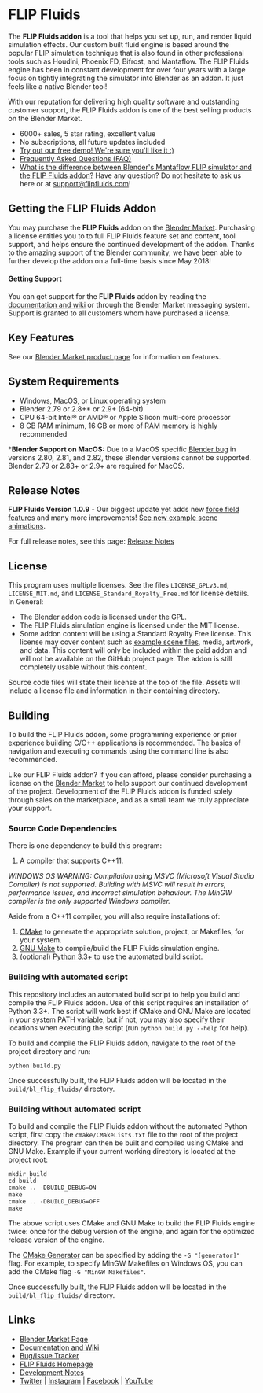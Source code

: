 # FLIP Fluids

The **FLIP Fluids addon** is a tool that helps you set up, run, and render liquid simulation effects. Our custom built fluid engine is based around the popular FLIP simulation technique that is also found in other professional tools such as Houdini, Phoenix FD, Bifrost, and Mantaflow. The FLIP Fluids engine has been in constant development for over four years with a large focus on tightly integrating the simulator into Blender as an addon. It just feels like a native Blender tool!

With our reputation for delivering high quality software and outstanding customer support, the FLIP Fluids addon is one of the best selling products on the Blender Market.

- 6000+ sales, 5 star rating, excellent value
- No subscriptions, all future updates included
- [Try out our free demo! We're sure you'll like it :)](https://github.com/rlguy/Blender-FLIP-Fluids/wiki/FLIP-Fluids-Demo-Addon)
- [Frequently Asked Questions (FAQ)](https://github.com/rlguy/Blender-FLIP-Fluids/wiki/Frequently-Asked-Questions)
- [What is the difference between Blender's Mantaflow FLIP simulator and the FLIP Fluids addon?](https://github.com/rlguy/Blender-FLIP-Fluids/wiki/Frequently-Asked-Questions#what-is-the-difference-between-blenders-mantaflow-fluid-simulator-and-the-flip-fluids-addon)
Have any question? Do not hesitate to ask us here or at support@flipfluids.com!

## Getting the FLIP Fluids Addon

You may purchase the **FLIP Fluids** addon on the [Blender Market](https://www.blendermarket.com/products/flipfluids). Purchasing a license entitles you to to full FLIP Fluids feature set and content, tool support, and helps ensure the continued development of the addon. Thanks to the amazing support of the Blender community, we have been able to further develop the addon on a full-time basis since May 2018!

#### Getting Support

You can get support for the **FLIP Fluids** addon by reading the [documentation and wiki](https://github.com/rlguy/Blender-FLIP-Fluids-Beta/wiki) or through the Blender Market messaging system. Support is granted to all customers whom have purchased a license.

## Key Features

See our [Blender Market product page](https://blendermarket.com/products/flipfluids) for information on features.

## System Requirements

- Windows, MacOS, or Linux operating system
- Blender 2.79 or 2.8+* or 2.9+ (64-bit)
- CPU 64-bit Intel® or AMD® or Apple Silicon multi-core processor
- 8 GB RAM minimum, 16 GB or more of RAM memory is highly recommended

***Blender Support on MacOS:** Due to a MacOS specific [Blender bug](https://developer.blender.org/T68243) in versions 2.80, 2.81, and 2.82, these Blender versions cannot be supported. Blender 2.79 or 2.83+ or 2.9+ are required for MacOS.

## Release Notes

**FLIP Fluids Version 1.0.9** - Our biggest update yet adds new [force field features](https://github.com/rlguy/Blender-FLIP-Fluids/wiki/Example-Scene-Descriptions#force-field-examples) and many more improvements! [See new example scene animations](https://gfycat.com/amusedlongkitfox).

For full release notes, see this page: [Release Notes](https://github.com/rlguy/Blender-FLIP-Fluids/wiki/Release-Notes)

## License

This program uses multiple licenses. See the files ```LICENSE_GPLv3.md```, ```LICENSE_MIT.md```, and ```LICENSE_Standard_Royalty_Free.md``` for license details. In General:

- The Blender addon code is licensed under the GPL.
- The FLIP Fluids simulation engine is licensed under the MIT license.
- Some addon content will be using a Standard Royalty Free license. This license may cover content such as [example scene files](https://github.com/rlguy/Blender-FLIP-Fluids/wiki/Example-Scene-Descriptions), media, artwork, and data. This content will only be included within the paid addon and will not be available on the GitHub project page. The addon is still completely usable without this content.

Source code files will state their license at the top of the file. Assets will include a license file and information in their containing directory.

## Building

To build the FLIP Fluids addon, some programming experience or prior experience building C/C++ applications is recommended. The basics of navigation and executing commands using the command line is also recommended.

Like our FLIP Fluids addon? If you can afford, please consider purchasing a license on the [Blender Market](https://blendermarket.com/products/flipfluids) to help support our continued development of the project. Development of the FLIP Fluids addon is funded solely through sales on the marketplace, and as a small team we truly appreciate your support.

### Source Code Dependencies

There is one dependency to build this program:

1. A compiler that supports C++11.

_WINDOWS OS WARNING: Compilation using MSVC (Microsoft Visual Studio Compiler) is not supported. Building with MSVC will result in errors, performance issues, and incorrect simulation behaviour. The MinGW compiler is the only supported Windows compiler._

Aside from a C++11 compiler, you will also require installations of: 

1. [CMake](https://cmake.org/) to generate the appropriate solution, project, or Makefiles, for your system.
2. [GNU Make](https://www.gnu.org/software/make/) to compile/build the FLIP Fluids simulation engine.
3. (optional) [Python 3.3+](https://www.python.org/) to use the automated build script.

### Building with automated script

This repository includes an automated build script to help you build and compile the FLIP Fluids addon. Use of this script requires an installation of Python 3.3+. The script will work best if CMake and GNU Make are located in your system PATH variable, but if not, you may also specify their locations when executing the script (run ```python build.py --help``` for help).

To build and compile the FLIP Fluids addon, navigate to the root of the project directory and run:

```
python build.py
```

Once successfully built, the FLIP Fluids addon will be located in the ```build/bl_flip_fluids/``` directory.

### Building without automated script

To build and compile the FLIP Fluids addon without the automated Python script, first copy the ```cmake/CMakeLists.txt``` file to the root of the project directory. The program can then be built and compiled using CMake and GNU Make. Example if your current working directory is located at the project root:

```
mkdir build
cd build
cmake .. -DBUILD_DEBUG=ON
make
cmake .. -DBUILD_DEBUG=OFF
make
```

The above script uses CMake and GNU Make to build the FLIP Fluids engine twice: once for the debug version of the engine, and again for the optimized release version of the engine.

The [CMake Generator](https://cmake.org/cmake/help/latest/manual/cmake-generators.7.html) can be specified by adding the ```-G "[generator]"``` flag. For example, to specify MinGW Makefiles on Windows OS, you can add the CMake flag ```-G "MinGW Makefiles"```.

Once successfully built, the FLIP Fluids addon will be located in the ```build/bl_flip_fluids/``` directory.

## Links

- [Blender Market Page](https://www.blendermarket.com/products/flipfluids)
- [Documentation and Wiki](https://github.com/rlguy/Blender-FLIP-Fluids/wiki)
- [Bug/Issue Tracker](https://github.com/rlguy/Blender-FLIP-Fluids/issues)
- [FLIP Fluids Homepage](http://flipfluids.com)
- [Development Notes](http://flipfluids.com/blog)
- [Twitter](https://twitter.com/flipfluids) | [Instagram](https://www.instagram.com/flip.fluids/) | [Facebook](https://www.facebook.com/FLIPFluids/) | [YouTube](https://www.youtube.com/flipfluids)
